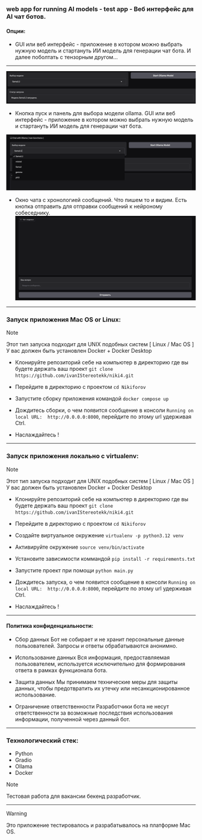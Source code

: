 ### web app for running AI models - test app - Веб интерфейс для AI чат ботов. 

#### Опции:
- GUI или веб интерфейс - приложение в котором можно выбрать нужную модель и стартануть ИИ модель для генерации чат бота. 
И далее поболтать с тензорным другом...

--- 

![Превью](pics/section-model.png)

- Кнопка пуск и панель для выбора модели ollama.
GUI или веб интерфейс - приложение в котором можно выбрать нужную модель и стартануть ИИ модель для генерации чат бота.


![Превью](pics/models-chooice.png)


- Окно чата с хpонологией сообщений. Что пишем то и видим. Есть кнопка отправить для отправки сообщений к нейроному собеседнику.
![Превью](pics/chat-window.png)



---

### Запуск приложения Mac OS or Linux:

> [!NOTE]
> Этот тип запуска подходит для UNIX подобных систем [ Linux / Mac OS ]
> У вас должен быть установлен Docker + Docker Desktop

- Клонируйте репозиторий себе на компьютер в директорию где вы будете держать ваш проект `git clone https://github.com/ivanIStereotekk/niki4.git`

- Перейдите в директорию с проектом  `cd Nikiforov`

- Запустите сборку приложения командой `docker compose up`

- Дождитесь сборки, о чем появится сообщение в консоли `Running on local URL:  http://0.0.0.0:8000`, перейдите по этому  url удерживая Ctrl.

- Наслаждайтесь !


---


### Запуск приложения локально с virtualenv:

> [!NOTE]
> Этот тип запуска подходит для UNIX подобных систем [ Linux / Mac OS ]
> У вас должен быть установлен Docker + Docker Desktop



- Клонируйте репозиторий себе на компьютер в директорию где вы будете держать ваш проект `git clone https://github.com/ivanIStereotekk/niki4.git`

- Перейдите в директорию с проектом  `cd Nikiforov`

- Создайте виртуальное окружение `virtualenv -p python3.12 venv`

- Активируйте окружение `source venv/bin/activate`

- Установите зависимости коммандой  `pip install -r requirements.txt`

- Запустите проект при помощи `python main.py`

- Дождитесь запуска, о чем появится сообщение в консоли `Running on local URL:  http://0.0.0.0:8000`, перейдите по этому  url удерживая Ctrl.

- Наслаждайтесь !

---




#### Политика конфиденциальности:

- Сбор данных
Бот не собирает и не хранит персональные данные пользователей. Запросы и ответы обрабатываются анонимно.

- Использование данных
Вся информация, предоставляемая пользователем, используется исключительно для формирования ответа в рамках функционала бота.

- Защита данных
Мы принимаем технические меры для защиты данных, чтобы предотвратить их утечку или несанкционированное использование.

- Ограничение ответственности
Разработчики бота не несут ответственности за возможные последствия использования информации, полученной через данный бот.


--- 
### Технологический стек:
- Python
- Gradio
- Ollama
- Docker


> [!NOTE]
> Тестовая работа для вакансии бекенд разработчик.


---

> [!WARNING]
> Это приложение тестировалось и разрабатывалось на платформе Mac OS.